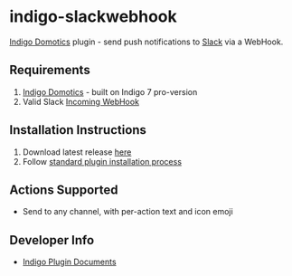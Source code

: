 indigo-slackwebhook
===================

[Indigo Domotics](http://www.indigodomo.com/index.html) plugin  - send push notifications to [Slack](https://www.slack.com) via a WebHook.


Requirements
------------

1. [Indigo Domotics](http://www.perceptiveautomation.com/indigo/index.html) - built on Indigo 7 pro-version
2. Valid Slack [Incoming WebHook](https://api.slack.com/incoming-webhooks)


Installation Instructions
-------------------------

1. Download latest release [here](https://github.com/talarczykco/indigoplugin-slackwebhook/releases)
2. Follow [standard plugin installation process](http://wiki.indigodomo.com/doku.php?id=indigo_7_documentation:getting_started#installing_plugins_configuring_plugin_settings_permanently_removing_plugins)


Actions Supported
-----------------
* Send to any channel, with per-action text and icon emoji


Developer Info
--------------

* [Indigo Plugin Documents](http://wiki.indigodomo.com/doku.php?id=indigo_7_documentation:documents#indigo_plugin_documents)
